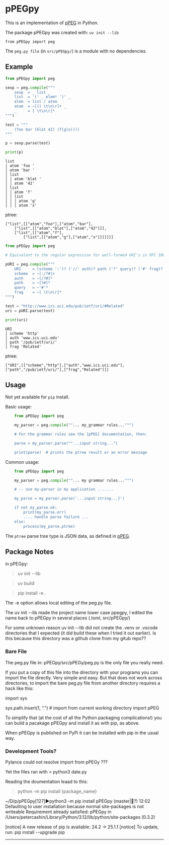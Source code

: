# pPEGpy

This is an implementation of [pPEG] in Python.

The package pPEGpy was created with: `uv init --lib`

`from pPEGpy import peg` 

The `peg.py file` (in `src/pPEGpy/`) is a module with no dependencies.

##  Example

``` python
from pPEGpy import peg

sexp = peg.compile("""
    sexp  = _ list _
    list  = '(' _ elem* ')' _
    elem  = list / atom
    atom  = ~[() \t\n\r]+ _
    _     = [ \t\n\r]*
""")

test = """
    (foo bar (blat 42) (f(g(x))))
"""

p = sexp.parse(test)

print(p)
```

```
list
│ atom 'foo '
│ atom 'bar '
│ list
│ │ atom 'blat '
│ │ atom '42'
│ list
│ │ atom 'f'
│ │ list
│ │ │ atom 'g'
│ │ │ atom 'x'
```
ptree:
```
["list",[["atom","foo"],["atom","bar"],
    ["list",[["atom","blat"],["atom","42"]]],
    ["list",[["atom","f"],
        ["list",[["atom","g"],["atom","x"]]]]]]]
```

``` python
from pPEGpy import peg

# Equivalent to the regular expression for well-formed URI's in RFC 3986.

pURI = peg.compile("""
    URI     = (scheme ':')? ('//' auth)? path ('?' query)? ('#' frag)?
    scheme  = ~[:/?#]+
    auth    = ~[/?#]*
    path    = ~[?#]*
    query   = ~'#'*
    frag    = ~[ \t\n\r]*
""")

test = "http://www.ics.uci.edu/pub/ietf/uri/#Related"
uri = pURI.parse(test)

print(uri)
```
```
URI
│ scheme 'http'
│ auth 'www.ics.uci.edu'
│ path '/pub/ietf/uri/'
│ frag 'Related'
```
ptree:
```
["URI",[["scheme","http"],["auth","www.ics.uci.edu"],["path","/pub/ietf/uri/"],["frag","Related"]]]
```

##  Usage

Not yet available for `pip` install.

Basic usage:

``` py    
    from pPEGpy import peg

    my_parser = peg.compile(""... my_grammar rules...""")

    # For the grammar rules see the [pPEG] documentation, then:

    parse = my_parser.parse(""...input string...")

    print(parse)  # prints the ptree result or an error message
```
Common usage:

``` py
    from pPEGpy import peg

    my_parser = peg.compile(""... my grammar rules...""")

    # -- use my-parser in my application .......

    my_parse = my_parser.parse('...input string...}')

    if not my_parse.ok:
        print(my_parse.err)
        .... handle parse failure ... 
    else:    
        process(my_parse.ptree)
```

The `ptree` parse tree type is JSON data, as defined in [pPEG].

## Package Notes

in pPEGpy:  

> uv init --lib

> uv build

> pip install -e .

The -e option allows local editing of the peg.py file.

The uv init --lib made the project name lower case ppegpy, I edited the name back to pPEGpy in several places (.toml, src/pPEGpy/)

For some unknown reason uv init --lib did not create the .venv or .vscode directories that I expected (it did build these when I tried it out earlier).  Is this because this directory was a github clone from my gitub repo??


### Bare File

The peg.py file in: pPEGpy/src/pPEGy/peg.py is the only file you really need.

If you put a copy of this file into the directory with your programs you can import the file directly.  Very simple and easy.  But that does not work across directories, to import the bare peg.py file from another directory requires a hack like this:

import sys

sys.path.insert(1, ".")  # import from current working directory
import pPEG

To simplify that (at the cost of all the Python packaging complications!) you can build a pacakage pPEGpy and install it as with pip, as above.

When pPEGpy is published on PyPi it can be installed with pip in the usual way.


### Development Tools?

Pylance could not resolve import from pPEGy  ??? 

Yet the files ran with > python3 date.py

Reading the doumentation leaad to this:

> python -m pip install {package_name}

~/D/p/pPEGpy[127]►python3 -m pip install pPEGpy         (master|💩?) 12:02
Defaulting to user installation because normal site-packages is not writeable
Requirement already satisfied: pPEGpy in /Users/petercashin/Library/Python/3.12/lib/python/site-packages (0.3.2)

[notice] A new release of pip is available: 24.2 -> 25.1.1
[notice] To update, run: pip install --upgrade pip


---

[pPEG]: https://github.com/pcanz/pPEG
